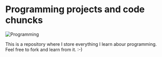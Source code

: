 # Programming projects and code chuncks

![Programming](https://im0-tub-com.yandex.net/i?id=765dd084f98d4faab2fff99f1d296a93&n=13)

This is a repository where I store everything I learn abour programming. Feel free to fork and learn from it. :-)
